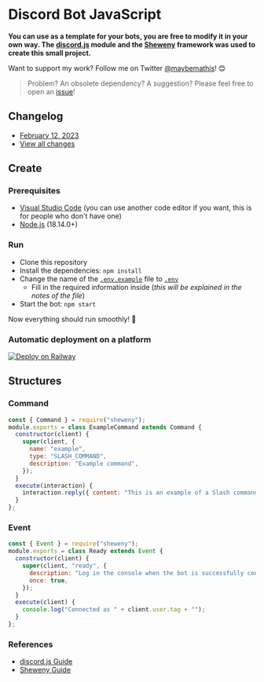 # Discord Bot JavaScript
**You can use as a template for your bots, you are free to modify it in your own way. The [discord.js](https://discord.js.org/#/) module and the [Sheweny](https://sheweny.js.org/) framework was used to create this small project.**</br>

Want to support my work? Follow me on Twitter [@maybemathis](https://twitter.com/maybemathis)! 😊

> Problem? An obsolete dependency? A suggestion? Please feel free to open an [issue](https://github.com/mathhis/discord-bot-javascript/issues)!
## Changelog
- [February 12, 2023](https://github.com/mathhis/discord-bot-javascript/blob/main/changelog/feb-12-23.md)
- [View all changes](https://github.com/mathhis/discord-bot-javascript/tree/main/changelog)

## Create

### Prerequisites
- [Visual Studio Code](https://code.visualstudio.com/) (you can use another code editor if you want, this is for people who don't have one)
- [Node.js](https://nodejs.org/en/) (18.14.0+)

### Run
- Clone this repository
- Install the dependencies: `npm install`
- Change the name of the [`.env.example`](https://github.com/mathhis/discord-bot-javascript/blob/main/.env.example) file to [`.env`](https://github.com/mathhis/discord-bot-javascript/blob/main/.env.example)
   - Fill in the required information inside (*this will be explained in the notes of the file*)
- Start the bot: `npm start`

Now everything should run smoothly! 🎉

### Automatic deployment on a platform
[![Deploy on Railway]()](https://railway.app/)

## Structures

### Command
```js
const { Command } = require("sheweny");
module.exports = class ExampleCommand extends Command {
  constructor(client) {
    super(client, {
      name: "example",
      type: "SLASH_COMMAND",
      description: "Example command",
    });
  }
  execute(interaction) {
    interaction.reply({ content: "This is an example of a Slash command. Learn more about building a command with Sheweny: https://sheweny.js.org/doc/structures/Command.html" });
  }
};
```

### Event
```js
const { Event } = require("sheweny");
module.exports = class Ready extends Event {
  constructor(client) {
    super(client, "ready", {
      description: "Log in the console when the bot is successfully connected",
      once: true,
    });
  }
  execute(client) {
    console.log("Connected as " + client.user.tag + "");
  }
};
```

### References
- [discord.js Guide](https://discordjs.guide/)
- [Sheweny Guide](https://sheweny.js.org/guide/)
